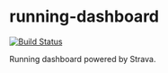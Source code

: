 # running-dashboard

[![Build Status](https://travis-ci.org/mikefrancis/running-dashboard.svg?branch=master)](https://travis-ci.org/mikefrancis/running-dashboard)

Running dashboard powered by Strava.
